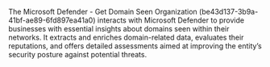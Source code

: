 The Microsoft Defender - Get Domain Seen Organization (be43d137-3b9a-41bf-ae89-6fd897ea41a0) interacts with Microsoft Defender to provide businesses with essential insights about domains seen within their networks. It extracts and enriches domain-related data, evaluates their reputations, and offers detailed assessments aimed at improving the entity’s security posture against potential threats.

